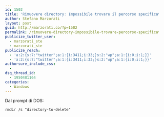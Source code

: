 ```yaml
---
id: 1502
title: 'Rimuovere directory: Impossibile trovare il percorso specificato'
author: Stefano Marzorati
layout: post
guid: http://marzorati.co/?p=1502
permalink: /rimuovere-directory-impossibile-trovare-percorso-specificato/
publicize_twitter_user:
  - marzorati_ste
  - marzorati_ste
publicize_reach:
  - 'a:2:{s:7:"twitter";a:1:{i:3411;i:33;}s:2:"wp";a:1:{i:0;i:1;}}'
  - 'a:2:{s:7:"twitter";a:1:{i:3411;i:33;}s:2:"wp";a:1:{i:0;i:1;}}'
authorsure_include_css:
  - 
dsq_thread_id:
  - 1950481164
categories:
  - Windows
---
```

Dal prompt di DOS:

`rmdir /s "directory-to-delete"`